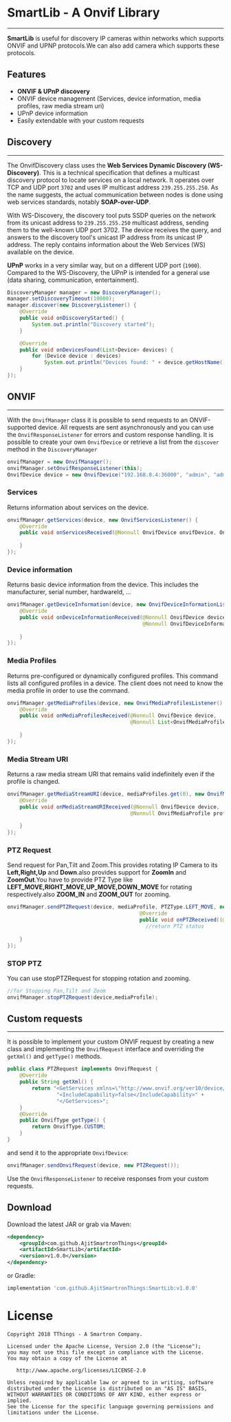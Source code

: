 # SmartLib - A Onvif Library
---
**SmartLib** is useful for discovery IP cameras within networks which supports ONVIF and UPNP protocols.We can also add camera which supports these protocols.

## Features

  - **ONVIF & UPnP discovery**
  - ONVIF device management (Services, device information, media profiles, raw media stream uri)
  - UPnP device information
  - Easily extendable with your custom requests

## Discovery
---
The OnvifDiscovery class uses the **Web Services Dynamic Discovery (WS-Discovery)**. This is a technical specification that defines a multicast discovery protocol to locate services on a local network. It operates over TCP and UDP port ```3702``` and uses IP multicast address ```239.255.255.250```. As the name suggests, the actual communication between nodes is done using web services standards, notably **SOAP-over-UDP**.

With WS-Discovery, the discovery tool puts SSDP queries on the network from its unicast address to ```239.255.255.250``` multicast address, sending them to the well-known UDP port 3702. The device receives the query, and answers to the discovery tool's unicast IP address from its unicast IP address. The reply contains information about the Web Services (WS) available on the device.

**UPnP** works in a very similar way, but on a different UDP port (```1900```).
Compared to the WS-Discovery, the UPnP is intended for a general use (data sharing, communication, entertainment).

```java
DiscoveryManager manager = new DiscoveryManager();
manager.setDiscoveryTimeout(10000);
manager.discover(new DiscoveryListener() {
    @Override
    public void onDiscoveryStarted() {
        System.out.println("Discovery started");
    }

    @Override
    public void onDevicesFound(List<Device> devices) {
        for (Device device : devices)
            System.out.println("Devices found: " + device.getHostName());
    }
});
```

## ONVIF
---

With the ```OnvifManager``` class it is possible to send requests to an ONVIF-supported device. All requests are sent asynchronously and you can use the ```OnvifResponseListener``` for errors and custom response handling. It is possible to create your own ```OnvifDevice``` or retrieve a list from the ```discover``` method in the ```DiscoveryManager```

```java
onvifManager = new OnvifManager();
onvifManager.setOnvifResponseListener(this);
OnvifDevice device = new OnvifDevice("192.168.0.4:36000", "admin", "admin");
```

### Services
Returns information about services on the device.

```java
onvifManager.getServices(device, new OnvifServicesListener() {
    @Override
    public void onServicesReceived(@Nonnull OnvifDevice onvifDevice, OnvifServices services) {
        
    }
});
```

### Device information
Returns basic device information from the device. This includes the manufacturer, serial number, hardwareId, ...

```java
onvifManager.getDeviceInformation(device, new OnvifDeviceInformationListener() {
    @Override
    public void onDeviceInformationReceived(@Nonnull OnvifDevice device, 
                                            @Nonnull OnvifDeviceInformation deviceInformation) {
        
    }
});
```

### Media Profiles
Returns pre-configured or dynamically configured profiles. This command lists all configured profiles in a device. The client does not need to know the media profile in order to use the command.

```java
onvifManager.getMediaProfiles(device, new OnvifMediaProfilesListener() {
    @Override
    public void onMediaProfilesReceived(@Nonnull OnvifDevice device, 
                                        @Nonnull List<OnvifMediaProfile> mediaProfiles) {
        
    }
});
```

### Media Stream URI
Returns a raw media stream URI that remains valid indefinitely even if the profile is changed.

```java
onvifManager.getMediaStreamURI(device, mediaProfiles.get(0), new OnvifMediaStreamURIListener() {
    @Override
    public void onMediaStreamURIReceived(@Nonnull OnvifDevice device, 
                                        @Nonnull OnvifMediaProfile profile, @Nonnull String uri) {
        
    }
});
```

### PTZ Request
Send request for Pan,Tilt and Zoom.This provides rotating IP Camera to its **Left,Right,Up** and **Down**.also
provides support for **ZoomIn** and **ZoomOut**.You have to provide PTZ Type like **LEFT_MOVE,RIGHT_MOVE,UP_MOVE,DOWN_MOVE**
for rotating respectively.also **ZOOM_IN** and **ZOOM_OUT** for zooming.

```java
onvifManager.sendPTZRequest(device, mediaProfile, PTZType.LEFT_MOVE, new OnvifPTZListener() {
                                           @Override
                                           public void onPTZReceived((@Nonnull OnvifDevice onvifDevice, boolean status) {
                                             //return PTZ status
    
    }
});
```

### STOP PTZ
You can use stopPTZRequest for stopping rotation and zooming.

```java
//for Stopping Pan,Tilt and Zoom
onvifManager.stopPTZRequest(device,mediaProfile);
```

## Custom requests
---

It is possible to implement your custom ONVIF request by creating a new class and implementing the ```OnvifRequest``` interface and overriding the ```getXml()``` and ```getType()``` methods.

```java
public class PTZRequest implements OnvifRequest {
    @Override
    public String getXml() {
        return "<GetServices xmlns=\"http://www.onvif.org/ver10/device/wsdl\">" +
                "<IncludeCapability>false</IncludeCapability>" +
                "</GetServices>";
    }
    @Override
    public OnvifType getType() {
        return OnvifType.CUSTOM;
    }
}
```

and send it to the appropriate ```OnvifDevice```:

```java
onvifManager.sendOnvifRequest(device, new PTZRequest());
```

Use the ```OnvifResponseListener``` to receive responses from your custom requests.

Download
--------

Download the latest JAR or grab via Maven:
```xml
<dependency>
	<groupId>com.github.AjitSmartronThings</groupId>
	<artifactId>SmartLib</artifactId>
	<version>v1.0.0</version>
</dependency>
```
or Gradle:
```groovy
implementation 'com.github.AjitSmartronThings:SmartLib:v1.0.0'
```

License
=======

    Copyright 2018 TThings - A Smartron Company.

    Licensed under the Apache License, Version 2.0 (the "License");
    you may not use this file except in compliance with the License.
    You may obtain a copy of the License at

       http://www.apache.org/licenses/LICENSE-2.0

    Unless required by applicable law or agreed to in writing, software
    distributed under the License is distributed on an "AS IS" BASIS,
    WITHOUT WARRANTIES OR CONDITIONS OF ANY KIND, either express or implied.
    See the License for the specific language governing permissions and
    limitations under the License.
    


